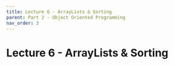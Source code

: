 ```yaml
---
title: Lecture 6 - ArrayLists & Sorting
parent: Part 2 - Object Oriented Programming
nav_order: 3
---
```


# Lecture 6 - ArrayLists & Sorting